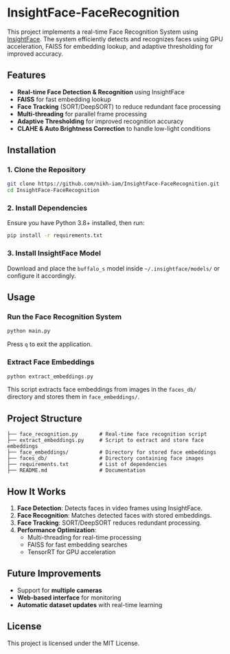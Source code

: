 # InsightFace-FaceRecognition

This project implements a real-time Face Recognition System using [InsightFace](https://github.com/deepinsight/insightface). The system efficiently detects and recognizes faces using GPU acceleration, FAISS for embedding lookup, and adaptive thresholding for improved accuracy.

## Features
- **Real-time Face Detection & Recognition** using InsightFace
- **FAISS** for fast embedding lookup
- **Face Tracking** (SORT/DeepSORT) to reduce redundant face processing
- **Multi-threading** for parallel frame processing
- **Adaptive Thresholding** for improved recognition accuracy
- **CLAHE & Auto Brightness Correction** to handle low-light conditions

## Installation
### 1. Clone the Repository
```sh
git clone https://github.com/nikh-iam/InsightFace-FaceRecognition.git
cd InsightFace-FaceRecognition
```
### 2. Install Dependencies
Ensure you have Python 3.8+ installed, then run:
```sh
pip install -r requirements.txt
```
### 3. Install InsightFace Model
Download and place the `buffalo_s` model inside `~/.insightface/models/` or configure it accordingly.

## Usage
### Run the Face Recognition System
```sh
python main.py
```
Press `q` to exit the application.

### Extract Face Embeddings
```sh
python extract_embeddings.py
```
This script extracts face embeddings from images in the `faces_db/` directory and stores them in `face_embeddings/`.

## Project Structure
```
├── face_recognition.py       # Real-time face recognition script
├── extract_embeddings.py     # Script to extract and store face embeddings
├── face_embeddings/          # Directory for stored face embeddings
├── faces_db/                 # Directory containing face images
├── requirements.txt          # List of dependencies
├── README.md                 # Documentation
```

## How It Works
1. **Face Detection**: Detects faces in video frames using InsightFace.
2. **Face Recognition**: Matches detected faces with stored embeddings.
3. **Face Tracking**: SORT/DeepSORT reduces redundant processing.
4. **Performance Optimization**:
   - Multi-threading for real-time processing
   - FAISS for fast embedding searches
   - TensorRT for GPU acceleration

## Future Improvements
- Support for **multiple cameras**
- **Web-based interface** for monitoring
- **Automatic dataset updates** with real-time learning

## License
This project is licensed under the MIT License.
